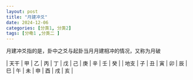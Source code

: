 ```yaml
---
layout: post
title: "月建冲爻"
date: 2024-12-06
categories: [分类1, 分类2]
tags: [分嘞1 ,分类二 ]
---
```


月建冲爻指的是，卦中之爻与起卦当月月建相冲的情况，又称为月破

| 天干  | 甲  | 乙  | 丙  | 丁  | 戊  | 己  | 庚  | 辛  | 壬  | 癸  |
| 地支  | 子  | 丑  | 寅  | 卯  | 辰  | 巳  | 午  | 未  | 申  | 酉  | 戌  | 亥  |

